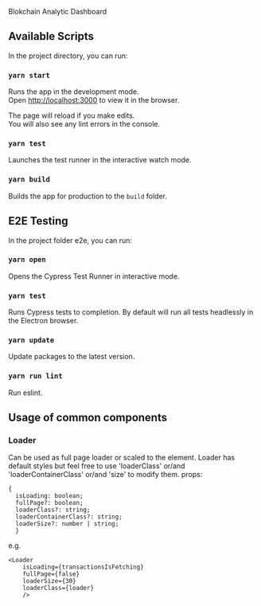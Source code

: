 Blokchain Analytic Dashboard

## Available Scripts

In the project directory, you can run:

### `yarn start`

Runs the app in the development mode.<br>
Open [http://localhost:3000](http://localhost:3000) to view it in the browser.

The page will reload if you make edits.<br>
You will also see any lint errors in the console.

### `yarn test`

Launches the test runner in the interactive watch mode.<br>

### `yarn build`

Builds the app for production to the `build` folder.<br>

## E2E Testing

In the project folder e2e, you can run:

### `yarn open`

Opens the Cypress Test Runner in interactive mode.

### `yarn test`

Runs Cypress tests to completion. By default will run all tests headlessly in the Electron browser.

### `yarn update`

Update packages to the latest version.

### `yarn run lint`

Run eslint.


## Usage of common components

### Loader
Can be used as full page loader or scaled to the element.
Loader has default styles but feel free to use 'loaderClass' or/and 'loaderContainerClass' or/and 'size' to modify them.
props: 
```
{
  isLoading: boolean;
  fullPage?: boolean;
  loaderClass?: string;
  loaderContainerClass?: string;
  loaderSize?: number | string;
  }
```

e.g.
```
<Loader 
    isLoading={transactionsIsFetching} 
    fullPage={false} 
    loaderSize={30}
    loaderClass={loader}
    />
```

